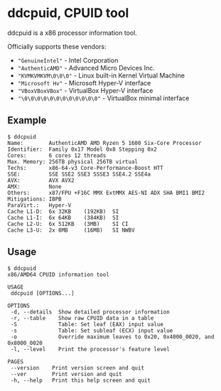 # ddcpuid, CPUID tool
ddcpuid is a x86 processor information tool.

Officially supports these vendors:
* `"GenuineIntel"` - Intel Corporation
* `"AuthenticAMD"` - Advanced Micro Devices Inc.
* `"KVMKVMKVM\0\0\0"` - Linux built-in Kernel Virtual Machine
* `"Microsoft Hv"` - Microsoft Hyper-V interface
* `"VBoxVBoxVBox"` - VirtualBox Hyper-V interface
* `"\0\0\0\0\0\0\0\0\0\0\0\0"` - VirtualBox minimal interface

## Example 
```
$ ddcpuid
Name:        AuthenticAMD AMD Ryzen 5 1600 Six-Core Processor
Identifier:  Family 0x17 Model 0x8 Stepping 0x2
Cores:       6 cores 12 threads
Max. Memory: 256TB physical 256TB virtual
Techs:       x86-64-v3 Core-Performance-Boost HTT
SSE:         SSE SSE2 SSE3 SSSE3 SSE4.2 SSE4a
AVX:         AVX AVX2
AMX:         None
Others:      x87/FPU +F16C MMX ExtMMX AES-NI ADX SHA BMI1 BMI2
Mitigations: IBPB
ParaVirt.:   Hyper-V
Cache L1-D:  6x 32KB    (192KB)  SI
Cache L1-I:  6x 64KB    (384KB)  SI
Cache L2-U:  6x 512KB   (3MB)    SI CI
Cache L3-U:  2x 8MB     (16MB)   SI NWBV
```

## Usage
```
$ ddcpuid
x86/AMD64 CPUID information tool

USAGE
 ddcpuid [OPTIONS...]

OPTIONS
 -d, --details  Show detailed processor information
 -r, --table    Show raw CPUID data in a table
 -S             Table: Set leaf (EAX) input value
 -s             Table: Set subleaf (ECX) input value
 -o             Override maximum leaves to 0x20, 0x4000_0020, and 0x8000_0020
 -l, --level    Print the processor's feature level

PAGES
 --version    Print version screen and quit
 --ver        Print version and quit
 -h, --help   Print this help screen and quit
```